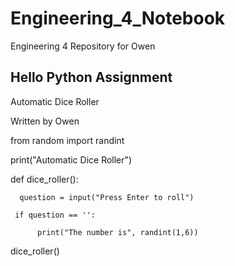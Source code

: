# Engineering_4_Notebook
Engineering 4 Repository for Owen

## Hello Python Assignment
  Automatic Dice Roller

  Written by Owen

  from random import randint

  print("Automatic Dice Roller")

  def dice_roller():

      question = input("Press Enter to roll")
    
     if question == '':
    
          print("The number is", randint(1,6))
        
  dice_roller()

